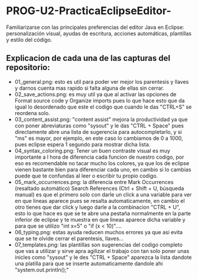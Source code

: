 # PROG-U2-PracticaEclipseEditor-
Familiarizarse con las principales preferencias del editor Java en Eclipse: personalización visual, ayudas de escritura, acciones automáticas, plantillas y estilo del código.

## Explicacion de cada una de las capturas del repositorio:
- 01_general.png: esto es util para poder ver mejor los parentesis y llaves y darnos cuenta mas rapido si falta alguna de ellas sin cerrar.
- 02_save_actions.png: es muy util ya que al activar las opciones de Format source code y Organize imports pues lo que hace esto que da igual lo desordenado que este el codigo que cuando le das "CTRL+S" se reordena solo.
- 03_content_assist.png: "content assist" mejora la productividad ya que con poner abreviaturas como "sysout" y le das "CTRL + Space" pues directamente abre una lista de sugerencia para autocompletarlo, y si "ms" es mayor, por ejemplo, en este caso lo cambiamos de 0 a 1000, pues eclipse espera 1 segundo para mostrar dicha lista.
- 04_syntax_coloring.png: Tener un buen contraste visual es muy importante a l hora de diferencia cada funcion de nuestro codigo, por eso es recomendable no tacar mucho los colores, ya que los de eclipse vienen bastante bien para diferenciar cada uno, en cambio si lo cambias puede que te confundas al leer o escribir tu propio codigo.
- 05_mark_occurrences.png: la diferencia entre Mark Occurrences (resaltado automático) Search References (Ctrl + Shift + U, búsqueda manual) es que el primero solo con darle un click a una variable para ver en que lineas aparece pues se resalta automaticamente, en cambio el otro tienes que dar click y luego darle a la combinacion "CTRL + U", esto lo que hace es que se te abre una pestaña normalmente en la parte inferior de eclipse y te muestra en que lineas aparece dicha variable y para que se utilizo "int x=5" o "if (x < 10)"....
- 06_typing.png: estas ayuda reducen muchos errores ya que asi evita que se te olvide cerrar el parentesis, llaves...
- 07_templates.png: las plantillas son sugerencias del codigo completo que vas a utilizar y sirve apra agilizar el trabajo con tan solo poner unas inicles como "sysout" y le des "CTRL + Space" aparezca la lista dandote una platilla para que se inserte automaticamente dandole ahi "system.out.println();"
